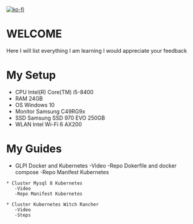 [![ko-fi](https://ko-fi.com/img/githubbutton_sm.svg)](https://ko-fi.com/S6S07QX7X)
# WELCOME
Here I will list everything I am learning I would appreciate your feedback
# My Setup
   * CPU Intel(R) Core(TM) i5-8400
   * RAM 24GB
   * OS Windows 10
   * Monitor Samsung C49RG9x
   * SSD  Samsung SSD 970 EVO 250GB 
   * WLAN  Intel Wi-Fi 6 AX200 
 # My Guides 
   *  GLPI Docker and Kubernetes
      -Video
      -Repo Dokerfile and docker compose 
      -Repo Manifest Kubernetes
      
    * Cluster Mysql 8 Kubernetes 
       -Video
       -Repo Manifest Kubernetes
       
    * Cluster Kubernetes Witch Rancher 
       -Video
       -Steps 
      
 
    
